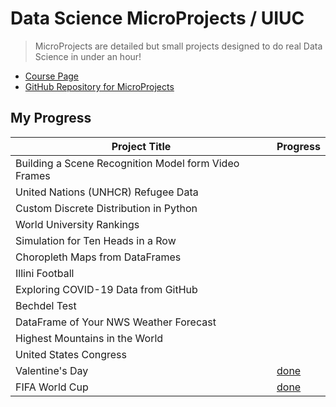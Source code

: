 # Data Science MicroProjects / UIUC

> MicroProjects are detailed but small projects designed to do real Data Science in under an hour!

* [Course Page](https://discovery.cs.illinois.edu/microproject/)
* [GitHub Repository for MicroProjects](https://github.com/dsdiscovery/microprojects)

## My Progress

| Project Title                                        | Progress                                                                      |
| ---------------------------------------------------- | ----------------------------------------------------------------------------- |
| Building a Scene Recognition Model form Video Frames |                                                                               |
| United Nations (UNHCR) Refugee Data                  |                                                                               |
| Custom Discrete Distribution in Python               |                                                                               |
| World University Rankings                            |                                                                               |
| Simulation for Ten Heads in a Row                    |                                                                               |
| Choropleth Maps from DataFrames                      |                                                                               |
| Illini Football                                      |                                                                               |
| Exploring COVID-19 Data from GitHub                  |                                                                               |
| Bechdel Test                                         |                                                                               |
| DataFrame of Your NWS Weather Forecast               |                                                                               |
| Highest Mountains in the World                       |                                                                               |
| United States Congress                               |                                                                               |
| Valentine's Day                                      | [done](./09-microproject-valentines-day/09-microproject-valentines-day.ipynb) |
| FIFA World Cup                                       | [done](./08-microproject-FIFA-world-cup/08-microproject-FIFA-world-cup.ipynb) |
